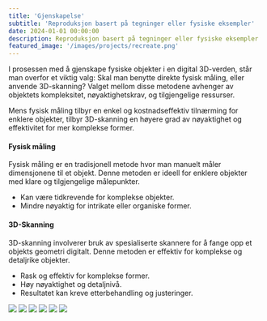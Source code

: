 ```yaml
---
title: 'Gjenskapelse'
subtitle: 'Reproduksjon basert på tegninger eller fysiske eksempler'
date: 2024-01-01 00:00:00
description: Reproduksjon basert på tegninger eller fysiske eksempler
featured_image: '/images/projects/recreate.png'
---
```


I prosessen med å gjenskape fysiske objekter i en digital 3D-verden, står man overfor et viktig valg: Skal man benytte direkte fysisk måling, eller anvende 3D-skanning? Valget mellom disse metodene avhenger av objektets kompleksitet, nøyaktighetskrav, og tilgjengelige ressurser.

Mens fysisk måling tilbyr en enkel og kostnadseffektiv tilnærming for enklere objekter, tilbyr 3D-skanning en høyere grad av nøyaktighet og effektivitet for mer komplekse former.

#### Fysisk måling
Fysisk måling er en tradisjonell metode hvor man manuelt måler dimensjonene til et objekt. Denne metoden er ideell for enklere objekter med klare og tilgjengelige målepunkter.

* Kan være tidkrevende for komplekse objekter.
* Mindre nøyaktig for intrikate eller organiske former.

#### 3D-Skanning
3D-skanning involverer bruk av spesialiserte skannere for å fange opp et objekts geometri digitalt. Denne metoden er effektiv for komplekse og detaljrike objekter.

* Rask og effektiv for komplekse former.
* Høy nøyaktighet og detaljnivå.
* Resultatet kan kreve etterbehandling og justeringer.

<div class="gallery" data-columns="3">
	<img src="{{site.baseurl}}/images/projects/recreate/Snap wrap spider coupling L.png">
	<img src="{{site.baseurl}}/images/projects/recreate/Connector housing.png">
	<img src="{{site.baseurl}}/images/projects/recreate/Custom tube.png">
	<img src="{{site.baseurl}}/images/projects/recreate/Tank washing nozzle.png">
	<img src="{{site.baseurl}}/images/projects/recreate/Cover.png">
	<img src="{{site.baseurl}}/images/projects/recreate/Skrue.png">
</div>

